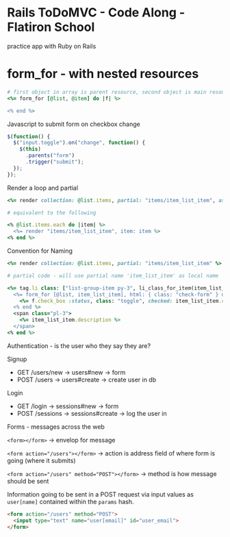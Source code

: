 # Rails ToDoMVC - Code Along - Flatiron School

practice app with Ruby on Rails

# form_for - with nested resources

```ruby
# first object in array is parent resource, second object is main resource
<%= form_for [@list, @item] do |f| %>

<% end %>
```

Javascript to submit form on checkbox change

```javascript
$(function() {
  $("input.toggle").on("change", function() {
    $(this)
      .parents("form")
      .trigger("submit");
  });
});
```

Render a loop and partial

```ruby
<%= render collection: @list.items, partial: "items/item_list_item", as: :item %>

# equivalent to the following

<% @list.items.each do |item| %>
  <%= render "items/item_list_item", item: item %>
<% end %>
```

Convention for Naming

```ruby
<%= render collection: @list.items, partial: "items/item_list_item" %>

# partial code - will use partial name 'item_list_item' as local name

<%= tag.li class: ["list-group-item py-3", li_class_for_item(item_list_item)] do %>
  <%= form_for [@list, item_list_item], html: { class: "check-form" } do |f| %>
    <%= f.check_box :status, class: "toggle", checked: item_list_item.complete? %>
  <% end %>
  <span class="pl-3">
    <%= item_list_item.description %>
  </span>
<% end %>
```

Authentication - is the user who they say they are?

Signup
- GET /users/new -> users#new -> form
- POST /users -> users#create -> create user in db

Login
- GET /login -> sessions#new -> form
- POST /sessions -> sessions#create -> log the user in

Forms - messages across the web

`<form></form>` -> envelop for message

`<form action="/users"></form>` -> action is address field of where form is going (where it submits)

`<form action="/users" method="POST"></form>` -> method is how message should be sent

Information going to be sent in a POST request via input values as `user[name]` contained within the `params` hash.

```html
<form action="/users" method="POST">
  <input type="text" name="user[email]" id="user_email">
</form>
```

